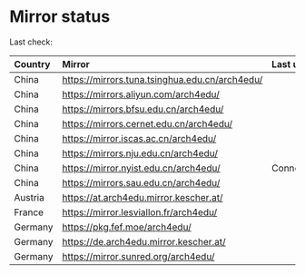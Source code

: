 <script src="./time.js"></script>
# Mirror status
Last check: <script type="text/javascript">localize(1721513905.5611234);</script>

|Country|Mirror|Last update|
|:------|:-----|:----------|
|China|https://mirrors.tuna.tsinghua.edu.cn/arch4edu/|<script type="text/javascript">localize(1721500695);</script>|
|China|https://mirrors.aliyun.com/arch4edu/|<script type="text/javascript">localize(1721457794);</script>|
|China|https://mirrors.bfsu.edu.cn/arch4edu/|<script type="text/javascript">localize(1721457794);</script>|
|China|https://mirrors.cernet.edu.cn/arch4edu/|<script type="text/javascript">localize(1721500695);</script>|
|China|https://mirror.iscas.ac.cn/arch4edu/|<script type="text/javascript">localize(1721500695);</script>|
|China|https://mirrors.nju.edu.cn/arch4edu/|<script type="text/javascript">localize(1721414002);</script>|
|China|https://mirror.nyist.edu.cn/arch4edu/|ConnectionError|
|China|https://mirrors.sau.edu.cn/arch4edu/|<script type="text/javascript">localize(1721457794);</script>|
|Austria|https://at.arch4edu.mirror.kescher.at/|<script type="text/javascript">localize(1721500695);</script>|
|France|https://mirror.lesviallon.fr/arch4edu/|<script type="text/javascript">localize(1721457794);</script>|
|Germany|https://pkg.fef.moe/arch4edu/|<script type="text/javascript">localize(1721500695);</script>|
|Germany|https://de.arch4edu.mirror.kescher.at/|<script type="text/javascript">localize(1721500695);</script>|
|Germany|https://mirror.sunred.org/arch4edu/|<script type="text/javascript">localize(1721500695);</script>|

<script src="./tablefilter/tablefilter.js"></script>
<script src="./table.js"></script>